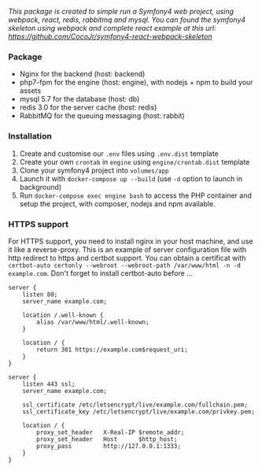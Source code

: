 *This package is created to simple run a Symfony4 web project, using webpack, react, redis, rabbitmq and mysql.*
*You can found the symfony4 skeleton using webpack and complete react example at this url: https://github.com/CocoJr/symfony4-react-webpack-skeleton*

### Package

 - Nginx for the backend (host: backend)
 - php7-fpm for the engine (host: engine), with nodejs + npm to build your assets
 - mysql 5.7 for the database (host: db)
 - redis 3.0 for the server cache (host: redis)
 - RabbitMQ for the queuing messaging (host: rabbit)

### Installation

1. Create and customise our `.env` files using `.env.dist` template
2. Create your own `crontab` in `engine` using `engine/crontab.dist` template
3. Clone your symfony4 project into `volumes/app`
5. Launch it with `docker-compose up --build` (use `-d` option to launch in background)
6. Run `docker-compose exec engine bash` to access the PHP container and setup the project, with composer, nodejs and npm available.

### HTTPS support

For HTTPS support, you need to install nginx in your host machine, and use it like a reverse-proxy. This is an example of server configuration file with http redirect to https and certbot support. You can obtain a certificat with `certbot-auto certonly --webroot --webroot-path /var/www/html -n -d example.com`. Don't forget to install certbot-auto before ...

```
server {
    listen 80;
    server_name example.com;

    location /.well-known {
        alias /var/www/html/.well-known;
    }

    location / {
        return 301 https://example.com$request_uri;
    }
}

server {
    listen 443 ssl;
    server_name example.com;

    ssl_certificate /etc/letsencrypt/live/example.com/fullchain.pem;
    ssl_certificate_key /etc/letsencrypt/live/example.com/privkey.pem;

    location / {
        proxy_set_header   X-Real-IP $remote_addr;
        proxy_set_header   Host      $http_host;
        proxy_pass         http://127.0.0.1:1333;
    }
}
```
